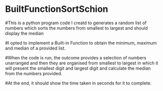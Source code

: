 # BuiltFunctionSortSchion

#This is a python program code I creatd to generates a random list of numbers which sorts the numbers from smallest to largest and should display the median

#I opted to implement a Built-in Function to obtain the minimum, maximum and median of a provided list.

#When the code is run, the outcome provides a selection of numbers unarranged and then they are organised from smallest to largest in which it will present the smallest digit and largest digit and calculate the median from the numbers provided.

#At the end, it should show the time taken in seconds for it to complete.
